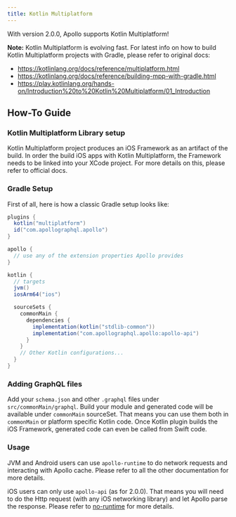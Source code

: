 ```yaml
---
title: Kotlin Multiplatform 
---
```


With version 2.0.0, Apollo supports Kotlin Multiplatform! 

**Note:** Kotlin Multiplatform is evolving fast. For latest info on how to build Kotlin Multiplatform projects with Gradle, please refer to
original docs:
- https://kotlinlang.org/docs/reference/multiplatform.html
- https://kotlinlang.org/docs/reference/building-mpp-with-gradle.html
- https://play.kotlinlang.org/hands-on/Introduction%20to%20Kotlin%20Multiplatform/01_Introduction 

## How-To Guide

### Kotlin Multiplatform Library setup

Kotlin Multiplatform project produces an iOS Framework as an artifact of the build. In order the build iOS apps with Kotlin Multiplatform,
the Framework needs to be linked into your XCode project. For more details on this, please refer to official docs. 

### Gradle Setup

First of all, here is how a classic Gradle setup looks like:

```kotlin:title=build.gradle
plugins {
  kotlin("multiplatform")
  id("com.apollographql.apollo")
}                                                           

apollo {
  // use any of the extension properties Apollo provides
}                                                       

kotlin {
  // targets
  jvm()
  iosArm64("ios")

  sourceSets {
    commonMain {
      dependencies {
        implementation(kotlin("stdlib-common"))
        implementation("com.apollographql.apollo:apollo-api")
      }
    }                                    
    // Other Kotlin configurations...
  }
}
```

### Adding GraphQL files

Add your `schema.json` and other `.graphql` files under `src/commonMain/graphql`. Build your module and generated code will be available
under `commonMain` sourceSet. That means you can use them both in `commonMain` or platform specific Kotlin code. Once Kotlin plugin builds
the iOS Framework, generated code can even be called from Swift code.

### Usage

JVM and Android users can use `apollo-runtime` to do network requests and interacting with Apollo cache. Please refer to all the other
documentation for more details.

iOS users can only use `apollo-api` (as for 2.0.0). That means you will need to do the Http request (with any iOS networking library) and
let Apollo parse the response. Please refer to [no-runtime](https://www.apollographql.com/docs/android/advanced/no-runtime) for more
details.
